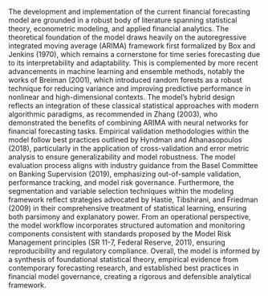 The development and implementation of the current financial forecasting model are grounded in a robust body of literature spanning statistical theory, econometric modeling, and applied financial analytics. The theoretical foundation of the model draws heavily on the autoregressive integrated moving average (ARIMA) framework first formalized by Box and Jenkins (1970), which remains a cornerstone for time series forecasting due to its interpretability and adaptability. This is complemented by more recent advancements in machine learning and ensemble methods, notably the works of Breiman (2001), which introduced random forests as a robust technique for reducing variance and improving predictive performance in nonlinear and high-dimensional contexts. The model’s hybrid design reflects an integration of these classical statistical approaches with modern algorithmic paradigms, as recommended in Zhang (2003), who demonstrated the benefits of combining ARIMA with neural networks for financial forecasting tasks. Empirical validation methodologies within the model follow best practices outlined by Hyndman and Athanasopoulos (2018), particularly in the application of cross-validation and error metric analysis to ensure generalizability and model robustness. The model evaluation process aligns with industry guidance from the Basel Committee on Banking Supervision (2019), emphasizing out-of-sample validation, performance tracking, and model risk governance. Furthermore, the segmentation and variable selection techniques within the modeling framework reflect strategies advocated by Hastie, Tibshirani, and Friedman (2009) in their comprehensive treatment of statistical learning, ensuring both parsimony and explanatory power. From an operational perspective, the model workflow incorporates structured automation and monitoring components consistent with standards proposed by the Model Risk Management principles (SR 11-7, Federal Reserve, 2011), ensuring reproducibility and regulatory compliance. Overall, the model is informed by a synthesis of foundational statistical theory, empirical evidence from contemporary forecasting research, and established best practices in financial model governance, creating a rigorous and defensible analytical framework.
